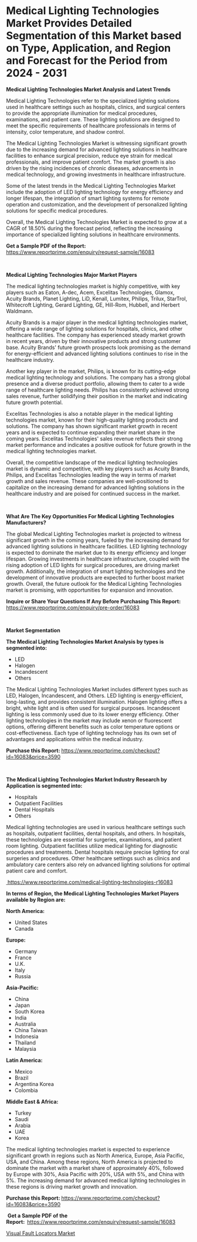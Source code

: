 <p><h1>Medical Lighting Technologies Market Provides Detailed Segmentation of this Market based on Type, Application, and Region and Forecast for the Period from 2024 - 2031</h1></p><p><strong>Medical Lighting Technologies Market Analysis and Latest Trends</strong></p>
<p><p>Medical Lighting Technologies refer to the specialized lighting solutions used in healthcare settings such as hospitals, clinics, and surgical centers to provide the appropriate illumination for medical procedures, examinations, and patient care. These lighting solutions are designed to meet the specific requirements of healthcare professionals in terms of intensity, color temperature, and shadow control.</p><p>The Medical Lighting Technologies Market is witnessing significant growth due to the increasing demand for advanced lighting solutions in healthcare facilities to enhance surgical precision, reduce eye strain for medical professionals, and improve patient comfort. The market growth is also driven by the rising incidences of chronic diseases, advancements in medical technology, and growing investments in healthcare infrastructure.</p><p>Some of the latest trends in the Medical Lighting Technologies Market include the adoption of LED lighting technology for energy efficiency and longer lifespan, the integration of smart lighting systems for remote operation and customization, and the development of personalized lighting solutions for specific medical procedures.</p><p>Overall, the Medical Lighting Technologies Market is expected to grow at a CAGR of 18.50% during the forecast period, reflecting the increasing importance of specialized lighting solutions in healthcare environments.</p></p>
<p><strong>Get a Sample PDF of the Report:&nbsp;</strong> <a href="https://www.reportprime.com/enquiry/request-sample/16083">https://www.reportprime.com/enquiry/request-sample/16083</a></p>
<p>&nbsp;</p>
<p><strong>Medical Lighting Technologies Major Market Players</strong></p>
<p><p>The medical lighting technologies market is highly competitive, with key players such as Eaton, A-dec, Acem, Excelitas Technologies, Glamox, Acuity Brands, Planet Lighting, LiD, Kenall, Lumitex, Philips, Trilux, StarTrol, Whitecroft Lighting, Gerard Lighting, GE, Hill-Rom, Hubbell, and Herbert Waldmann.</p><p>Acuity Brands is a major player in the medical lighting technologies market, offering a wide range of lighting solutions for hospitals, clinics, and other healthcare facilities. The company has experienced steady market growth in recent years, driven by their innovative products and strong customer base. Acuity Brands' future growth prospects look promising as the demand for energy-efficient and advanced lighting solutions continues to rise in the healthcare industry.</p><p>Another key player in the market, Philips, is known for its cutting-edge medical lighting technology and solutions. The company has a strong global presence and a diverse product portfolio, allowing them to cater to a wide range of healthcare lighting needs. Philips has consistently achieved strong sales revenue, further solidifying their position in the market and indicating future growth potential.</p><p>Excelitas Technologies is also a notable player in the medical lighting technologies market, known for their high-quality lighting products and solutions. The company has shown significant market growth in recent years and is expected to continue expanding their market share in the coming years. Excelitas Technologies' sales revenue reflects their strong market performance and indicates a positive outlook for future growth in the medical lighting technologies market.</p><p>Overall, the competitive landscape of the medical lighting technologies market is dynamic and competitive, with key players such as Acuity Brands, Philips, and Excelitas Technologies leading the way in terms of market growth and sales revenue. These companies are well-positioned to capitalize on the increasing demand for advanced lighting solutions in the healthcare industry and are poised for continued success in the market.</p></p>
<p>&nbsp;</p>
<p><strong>What Are The Key Opportunities For Medical Lighting Technologies Manufacturers?</strong></p>
<p><p>The global Medical Lighting Technologies market is projected to witness significant growth in the coming years, fueled by the increasing demand for advanced lighting solutions in healthcare facilities. LED lighting technology is expected to dominate the market due to its energy efficiency and longer lifespan. Growing investments in healthcare infrastructure, coupled with the rising adoption of LED lights for surgical procedures, are driving market growth. Additionally, the integration of smart lighting technologies and the development of innovative products are expected to further boost market growth. Overall, the future outlook for the Medical Lighting Technologies market is promising, with opportunities for expansion and innovation.</p></p>
<p><strong>Inquire or Share Your Questions If Any Before Purchasing This Report:</strong> <a href="https://www.reportprime.com/enquiry/pre-order/16083">https://www.reportprime.com/enquiry/pre-order/16083</a></p>
<p>&nbsp;</p>
<p><strong>Market Segmentation</strong></p>
<p><strong>The Medical Lighting Technologies Market Analysis by types is segmented into:</strong></p>
<p><ul><li>LED</li><li>Halogen</li><li>Incandescent</li><li>Others</li></ul></p>
<p><p>The Medical Lighting Technologies Market includes different types such as LED, Halogen, Incandescent, and Others. LED lighting is energy-efficient, long-lasting, and provides consistent illumination. Halogen lighting offers a bright, white light and is often used for surgical purposes. Incandescent lighting is less commonly used due to its lower energy efficiency. Other lighting technologies in the market may include xenon or fluorescent options, offering different benefits such as color temperature options or cost-effectiveness. Each type of lighting technology has its own set of advantages and applications within the medical industry.</p></p>
<p><strong>Purchase this Report:&nbsp;</strong><a href="https://www.reportprime.com/checkout?id=16083&price=3590">https://www.reportprime.com/checkout?id=16083&price=3590</a></p>
<p>&nbsp;</p>
<p><strong>The Medical Lighting Technologies Market Industry Research by Application is segmented into:</strong></p>
<p><ul><li>Hospitals</li><li>Outpatient Facilities</li><li>Dental Hospitals</li><li>Others</li></ul></p>
<p><p>Medical lighting technologies are used in various healthcare settings such as hospitals, outpatient facilities, dental hospitals, and others. In hospitals, these technologies are essential for surgeries, examinations, and patient room lighting. Outpatient facilities utilize medical lighting for diagnostic procedures and treatments. Dental hospitals require precise lighting for oral surgeries and procedures. Other healthcare settings such as clinics and ambulatory care centers also rely on advanced lighting solutions for optimal patient care and comfort.</p></p>
<p><a href="https://www.reportprime.com/medical-lighting-technologies-r16083">&nbsp;https://www.reportprime.com/medical-lighting-technologies-r16083</a></p>
<p><strong>In terms of Region, the Medical Lighting Technologies Market Players available by Region are:</strong></p>
<p>
    <p> <strong> North America: </strong>
        <ul>
            <li>United States</li>
            <li>Canada</li>
        </ul>
        </p> 
    <p> <strong> Europe: </strong>
        <ul>
            <li>Germany</li>
            <li>France</li>
            <li>U.K.</li>
            <li>Italy</li>
            <li>Russia</li>
        </ul>
        </p> 
    <p> <strong> Asia-Pacific: </strong>
        <ul>
            <li>China</li>
            <li>Japan</li>
            <li>South Korea</li>
            <li>India</li>
            <li>Australia</li>
            <li>China Taiwan</li>
            <li>Indonesia</li>
            <li>Thailand</li>
            <li>Malaysia</li>
        </ul>
        </p> 
    <p> <strong> Latin America: </strong>
        <ul>
            <li>Mexico</li>
            <li>Brazil</li>
            <li>Argentina Korea</li>
            <li>Colombia</li>
        </ul>
        </p> 
    <p> <strong> Middle East & Africa: </strong>
        <ul>
            <li>Turkey</li>
            <li>Saudi</li>
            <li>Arabia</li>
            <li>UAE</li>
            <li>Korea</li>
        </ul>
    </p>
    </p>
<p><p>The medical lighting technologies market is expected to experience significant growth in regions such as North America, Europe, Asia Pacific, USA, and China. Among these regions, North America is projected to dominate the market with a market share of approximately 40%, followed by Europe with 30%, Asia Pacific with 20%, USA with 5%, and China with 5%. The increasing demand for advanced medical lighting technologies in these regions is driving market growth and innovation.</p></p>
<p><strong>Purchase this Report: </strong><a href="https://www.reportprime.com/checkout?id=16083&price=3590">https://www.reportprime.com/checkout?id=16083&price=3590</a></p>
<p>&nbsp;<strong>Get a Sample PDF of the Report:&nbsp;&nbsp;</strong><a href="https://www.reportprime.com/enquiry/request-sample/16083">https://www.reportprime.com/enquiry/request-sample/16083</a></p>
<p><strong></strong></p>
<p><p><a href="https://fearless-okapi-6c8.notion.site/Visual-Fault-Locators-Market-Competitive-Analysis-Market-Trends-and-Forecast-to-2031-9298934dc9d249e69388f80a06e9d369">Visual Fault Locators Market</a></p></p>